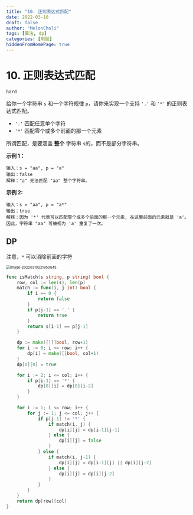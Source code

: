```yaml
---
title: "10. 正则表达式匹配"
date: 2022-03-10
draft: false
author: "MelonCholi"
tags: [算法, dp]
categories: [刷题]
hiddenFromHomePage: true
---
```


# 10. 正则表达式匹配

`hard`

给你一个字符串 `s` 和一个字符规律 `p`，请你来实现一个支持 `'.'` 和 `'*'` 的正则表达式匹配。

- `'.'` 匹配任意单个字符
- `'*'` 匹配零个或多个前面的那一个元素

所谓匹配，是要涵盖 **整个** 字符串 `s`的，而不是部分字符串。

**示例 1：**

```
输入：s = "aa", p = "a"
输出：false
解释："a" 无法匹配 "aa" 整个字符串。
```

**示例 2:**

```
输入：s = "aa", p = "a*"
输出：true
解释：因为 '*' 代表可以匹配零个或多个前面的那一个元素, 在这里前面的元素就是 'a'。因此，字符串 "aa" 可被视为 'a' 重复了一次。
```

## DP

注意，`*` 可以消除前面的字符

<img src="https://markdown-1303167219.cos.ap-shanghai.myqcloud.com/image-20220310221950645.png" alt="image-20220310221950645" style="zoom:67%;" />

```go
func isMatch(s string, p string) bool {
	row, col := len(s), len(p)
	match := func(i, j int) bool {
		if i == 0 {
			return false
		}
		if p[j-1] == '.' {
			return true
		}
		return s[i-1] == p[j-1]
	}

	dp := make([][]bool, row+1)
	for i := 0; i <= row; i++ {
		dp[i] = make([]bool, col+1)
	}
	dp[0][0] = true

	for i := 2; i <= col; i++ {
		if p[i-1] == '*' {
			dp[0][i] = dp[0][i-2]
		}
	}

	for i := 1; i <= row; i++ {
		for j := 1; j <= col; j++ {
			if p[j-1] != '*' {
				if match(i, j) {
					dp[i][j] = dp[i-1][j-1]
				} else {
					dp[i][j] = false
				}
			} else {
				if match(i, j-1) {
					dp[i][j] = dp[i-1][j] || dp[i][j-2]
				} else {
					dp[i][j] = dp[i][j-2]
				}
			}
		}
	}
	return dp[row][col]
}
```

